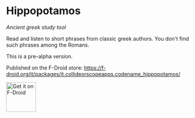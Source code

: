 # Hippopotamos

*Ancient greek study tool*

Read and listen to short phrases from classic greek authors.
You don't find such phrases among the Romans.

This is a pre-alpha version.

Published on the F-Droid store: https://f-droid.org/it/packages/it.collideorscopeapps.codename_hippopotamos/

[<img src="https://fdroid.gitlab.io/artwork/badge/get-it-on.png"
    alt="Get it on F-Droid"
    height="80">](https://f-droid.org/it/packages/it.collideorscopeapps.codename_hippopotamos/)